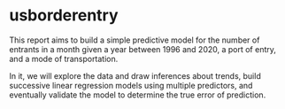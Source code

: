 # usborderentry
This report aims to build a simple predictive model for the number of entrants in a month given a year between 1996 and 2020, 
a port of entry, and a mode of transportation. 

In it, we will explore the data and draw inferences about trends, build successive linear regression models using multiple
predictors, and eventually validate the model to determine the true error of prediction.
